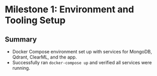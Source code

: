 # Milestone 1: Environment and Tooling Setup

## Summary
- Docker Compose environment set up with services for MongoDB, Qdrant, ClearML, and the app.
- Successfully ran `docker-compose up` and verified all services were running.